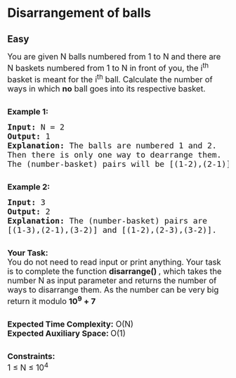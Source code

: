 # Disarrangement of balls
## Easy
<div class="problems_problem_content__Xm_eO"><p><span style="font-size:18px">You are given N balls numbered from 1 to N and there are N baskets numbered from 1 to N in front of you, the i<sup>th</sup> basket is meant for the i<sup>th</sup> ball. Calculate the number of ways in which <strong>no</strong>&nbsp;ball&nbsp;goes into its&nbsp;respective basket.</span></p>

<p><br>
<strong><span style="font-size:18px">Example 1:</span></strong></p>

<pre><span style="font-size:18px"><strong>Input:</strong> N = 2
<strong>Output:</strong> 1
<strong>Explanation:</strong> The balls are numbered 1 and 2. 
Then there is only one way to dearrange them. 
The (number-basket) pairs will be [(1-2),(2-1)].</span></pre>

<p><br>
<strong><span style="font-size:18px">Example 2:</span></strong></p>

<pre><span style="font-size:18px"><strong>Input:</strong> 3
<strong>Output:</strong> 2
<strong>Explanation:</strong> The (number-basket) pairs are 
[(1-3),(2-1),(3-2)] and [(1-2),(2-3),(3-2)].</span></pre>

<p><br>
<span style="font-size:18px"><strong>Your Task:</strong><br>
You do not need to read input or print anything. Your task is to complete the function <strong>disarrange() </strong>, which takes the number N as input parameter and returns the number of ways to disarrange them. As the number can be very big return it modulo <strong>10<sup>9</sup> + 7</strong></span></p>

<p><br>
<span style="font-size:18px"><strong>Expected Time Complexity:</strong> O(N)<br>
<strong>Expected Auxiliary Space: </strong>O(1)</span></p>

<p><br>
<span style="font-size:18px"><strong>Constraints:</strong><br>
1 ≤ N ≤ 10<sup>4</sup></span></p>
</div>